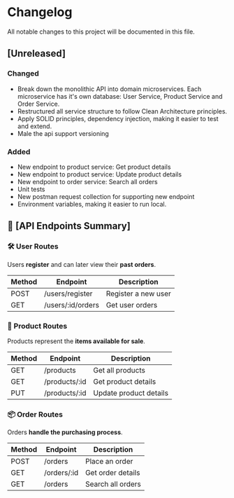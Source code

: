 # Changelog

All notable changes to this project will be documented in this file.

## [Unreleased]

### Changed

- Break down the monolithic API into domain microservices. Each microservice has it's own database: User Service, Product Service and Order Service. 
- Restructured all service structure to follow Clean Architecture principles.
- Apply SOLID principles, dependency injection, making it easier to test and extend.
- Male the api support versioning

### Added

- New endpoint to product service: Get product details
- New endpoint to product service: Update product details
- New endpoint to order service: Search all orders
- Unit tests
- New postman request collection for supporting new endpoint
- Environment variables, making it easier to run local.


## 📌 [API Endpoints Summary]

### 🛠 User Routes 

Users **register** and can later view their **past orders**.

| Method | Endpoint          | Description         |
| ------ | ----------------- | ------------------- |
| POST   | /users/register   | Register a new user |
| GET    | /users/:id/orders | Get user orders     |

### 🛒 Product Routes

Products represent the **items available for sale**.

| Method | Endpoint       | Description            |
| ------ | ---------------| ---------------------- |
| GET    | /products      | Get all products       |
| GET    | /products/:id  | Get product details    |
| PUT    | /products/:id  | Update product details |

### 📦 Order Routes

Orders **handle the purchasing process**.

| Method | Endpoint    | Description       |
| ------ | ----------- | ----------------- |
| POST   | /orders     | Place an order    |
| GET    | /orders/:id | Get order details |
| GET    | /orders     | Search all orders |
